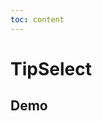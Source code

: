 ```yaml
---
toc: content
---
```


# TipSelect

## Demo

<code src='./demos/base/index.tsx' title='基础使用' description='最简单的使用方式'></code>
<code src='./demos/mutiple/index.tsx' title='多层数据比对' description='最简单的使用方式'></code>
